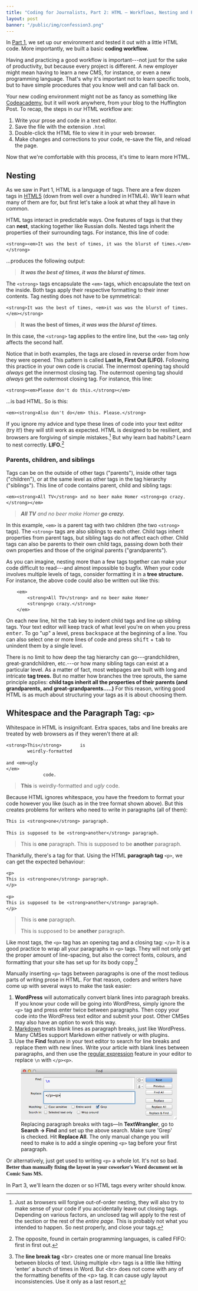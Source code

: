 ```yaml
---
title: "Coding for Journalists, Part 2: HTML — Workflows, Nesting and Paragraphs"
layout: post
banner: "/public/img/confession3.png"
---
```


In [Part 1](/2014/coding-for-journalists-p1/), we set up our environment and tested it out with a little HTML code. More importantly, we built a basic **coding workflow.**

Having and practicing a good workflow is important---not just for the sake of productivity, but because every project is different. A new employer might mean having to learn a new CMS, for instance, or even a new programming language. That's why it's important not to learn specific tools, but to have simple procedures that you know well and can fall back on.

<!--more-->

Your new coding environment might not be as fancy as something like [Codeacademy](http://www.codecademy.com), but it will work anywhere, from your blog to the Huffington Post. To recap, the steps in our HTML workflow are:

1. Write your prose and code in a text editor.
2. Save the file with the extension `.html`
3. Double-click the HTML file to view it in your web browser.
4. Make changes and corrections to your code, re-save the file, and reload the page.

Now that we're comfortable with this process, it's time to learn more HTML.

## Nesting

As we saw in Part 1, HTML is a language of tags. There are a few dozen tags in [HTML5](https://developer.mozilla.org/en/docs/Web/Guide/HTML/HTML5/HTML5_element_list) (down from well over a hundred in HTML4). We'll learn what many of them are for, but first let's take a look at what they all have in common.

HTML tags interact in predictable ways. One features of tags is that they can **nest**, stacking together like Russian dolls. Nested tags inherit the properties of their surrounding tags. For instance, this line of code:

    <strong><em>It was the best of times, it was the blurst of times.</em></strong>

...produces the following output:

><strong><em>It was the best of times, it was the blurst of times.</em></strong>

The `<strong>` tags encapsulate the `<em>` tags, which encapsulate the text on the inside. Both tags apply their respective formatting to their inner contents. Tag nesting does not have to be symmetrical:

    <strong>It was the best of times, <em>it was was the blurst of times.</em></strong>

><strong>It was the best of times, <em>it was was the blurst of times.</em></strong>

In this case, the `<strong>` tag applies to the entire line, but the `<em>` tag only affects the second half.

Notice that in both examples, the tags are closed in reverse order from how they were opened. This pattern is called **Last In, First Out (LIFO).** Following this practice in your own code is crucial. The innermost opening tag should *always* get the innermost closing tag. The outermost opening tag should *always* get the outermost closing tag. For instance, this line:

    <strong><em>Please don't do this.</strong></em>

...is bad HTML. So is this:

    <em><strong>Also don't do</em> this. Please.</strong>

If you ignore my advice and type these lines of code into your text editor (try it!) they will still work as expected. HTML is designed to be resilient, and browsers are forgiving of simple mistakes.[^nesting] But why learn bad habits? Learn to nest correctly. **LIFO.**[^fifo]

### Parents, children, and siblings

Tags can be on the outside of other tags ("parents"), inside other tags ("children"), or at the same level as other tags in the tag hierarchy ("siblings"). This line of code contains parent, child and sibling tags:

    <em><strong>All TV</strong> and no beer make Homer <strong>go crazy.</strong></em>

><em><strong>All TV</strong> and no beer make Homer <strong>go crazy.</strong></em>

In this example, `<em>` is a parent tag with two children (the two `<strong>` tags). The `<strong>` tags are also siblings to each other. Child tags inherit properties from parent tags, but sibling tags do not affect each other. Child tags can also be parents to their own child tags, passing down both their own properties and those of the original parents ("grandparents").

As you can imagine, nesting more than a few tags together can make your code  difficult to read---and almost impossible to bugfix. When your code involves multiple levels of tags, consider formatting it in a **tree structure.** For instance, the above code could also be written out like this:

        <em>
            <strong>All TV</strong> and no beer make Homer
            <strong>go crazy.</strong>
        </em>

On each new line, hit the <kbd>tab</kbd> key to indent child tags and line up sibling tags. Your text editor will keep track of what level you're on when you press <kbd>enter</kbd>. To go "up" a level, press <kbd>backspace</kbd> at the beginning of a line. You can also select one or more lines of code and press <kbd>shift</kbd> + <kbd>tab</kbd> to unindent them by a single level.


There is no limit to how deep the tag hierarchy can go---grandchildren, great-grandchildren, etc.---or how many sibling tags can exist at a particular level. As a matter of fact, most webpages are built with long and intricate **tag trees.** But no matter how branches the tree sprouts, the same principle applies: **child tags inherit all the properties of their parents (and grandparents, and great-grandparents.....)** For this reason, writing good HTML is as much about structuring your tags as it is about choosing them.


## Whitespace and the Paragraph Tag: `<p>`

Whitespace in HTML is insignifcant. Extra spaces, tabs and line breaks are treated by web browsers as if they weren't there at all:

    <strong>This</strong>       is
            weirdly-formatted

    and <em>ugly 
    </em>            
                  code.

<blockquote><strong>This</strong> is weirdly-formatted and <em>ugly</em> code.</blockquote>

Because HTML ignores whitespace, you have the freedom to format your code however you like (such as in the tree format shown above). But this creates problems for writers who need to write in paragraphs (all of them):

    This is <strong>one</strong> paragraph.

    This is supposed to be <strong>another</strong> paragraph.
  
<blockquote>This is <strong>one</strong> paragraph. This is supposed to be <strong>another</strong> paragraph.</blockquote>

Thankfully, there's a tag for that. Using the HTML **paragraph tag** `<p>`, we can get the expected behaviour:

    <p>
    This is <strong>one</strong> paragraph.
    </p>
    
    <p>
    This is supposed to be <strong>another</strong> paragraph.
    </p>

<blockquote><p>This is <strong>one</strong> paragraph.</p><p>This is supposed to be <strong>another</strong> paragraph.</p></blockquote>

Like most tags, the `<p>` tag has an opening tag and a closing tag: `</p>` It is a good practice to wrap all your paragraphs in `<p>` tags. They will not only get the proper amount of line-spacing, but also the correct fonts, colours, and formatting that your site has set up for its body copy.[^br]

Manually inserting `<p>` tags between paragraphs is one of the most tedious parts of writing prose in HTML. For that reason, coders and writers have come up with several ways to make the task easier: 

1. **WordPress** will automatically convert blank lines into paragraph breaks. If you know your code will be going into WordPress, simply ignore the `<p>` tag and press enter twice between paragraphs. Then copy your code into the WordPress text editor and submit your post. Other CMSes may also have an option to work this way.
2. [Markdown](http://bywordapp.com/markdown/guide.html) treats blank lines as paragraph breaks, just like WordPress. Many CMSes support Markdown either natively or with plugins.
3. Use the **Find** feature in your text editor to search for line breaks and replace them with new lines. Write your article with blank lines between paragraphs, and then use the [regular expression](http://regex.bastardsbook.com) feature in your editor to replace `\n` with `</p><p>`.

<figure>
    <img src="/public/img/regexp.png">
    <figcaption><span class="elegant">Replacing paragraph breaks with tags&mdash;</span>In <strong>TextWrangler</strong>, go to <strong>Search -> Find</strong> and set up the above search. Make sure 'Grep' is checked. Hit <strong>Replace All</strong>. The only manual change you will need to make is to add a single opening <code>&lt;p&gt;</code> tag before your first paragraph.</figcaption>
</figure>

Or alternatively, just get used to writing `<p>` a whole lot. It's not so bad. <span style="font-family: 'comic sans ms'"><strong>Better than manually fixing the layout in your coworker's Word document set in Comic Sans MS.</strong></span>

In Part 3, we'll learn the dozen or so HTML tags every writer should know.

[^fifo]: The opposite, found in certain programming languages, is called FIFO: first in first out.


[^nesting]: Just as browsers will forgive out-of-order nesting, they will also try to make sense of your code if you accidentally leave out closing tags. Depending on various factors, an unclosed tag will apply to the rest of the section or the rest of the *entire page*. This is probably not what you intended to happen. So nest properly, and close your tags.

[^br]: The **line break tag** &lt;br&gt; creates one or more manual line breaks between blocks of text. Using multiple &lt;br&gt; tags is a little like hitting 'enter' a bunch of times in Word. But &lt;br&gt; does not come with any of the formatting benefits of the &lt;p&gt; tag. It can cause ugly layout inconsistencies. Use it only as a last resort.


